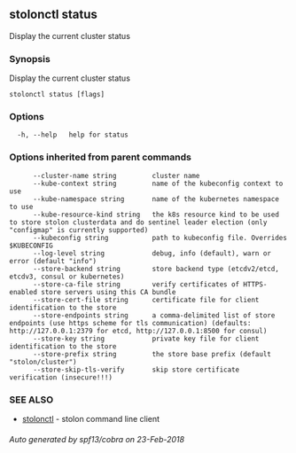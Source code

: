 ## stolonctl status

Display the current cluster status

### Synopsis

Display the current cluster status

```
stolonctl status [flags]
```

### Options

```
  -h, --help   help for status
```

### Options inherited from parent commands

```
      --cluster-name string         cluster name
      --kube-context string         name of the kubeconfig context to use
      --kube-namespace string       name of the kubernetes namespace to use
      --kube-resource-kind string   the k8s resource kind to be used to store stolon clusterdata and do sentinel leader election (only "configmap" is currently supported)
      --kubeconfig string           path to kubeconfig file. Overrides $KUBECONFIG
      --log-level string            debug, info (default), warn or error (default "info")
      --store-backend string        store backend type (etcdv2/etcd, etcdv3, consul or kubernetes)
      --store-ca-file string        verify certificates of HTTPS-enabled store servers using this CA bundle
      --store-cert-file string      certificate file for client identification to the store
      --store-endpoints string      a comma-delimited list of store endpoints (use https scheme for tls communication) (defaults: http://127.0.0.1:2379 for etcd, http://127.0.0.1:8500 for consul)
      --store-key string            private key file for client identification to the store
      --store-prefix string         the store base prefix (default "stolon/cluster")
      --store-skip-tls-verify       skip store certificate verification (insecure!!!)
```

### SEE ALSO

* [stolonctl](stolonctl.md)	 - stolon command line client

###### Auto generated by spf13/cobra on 23-Feb-2018
